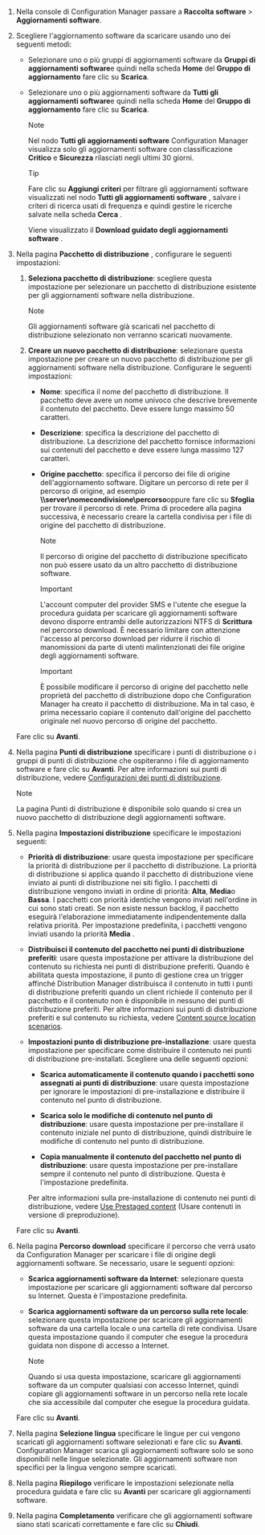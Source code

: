1.  Nella console di Configuration Manager passare a **Raccolta software** > **Aggiornamenti software**.  

2.  Scegliere l'aggiornamento software da scaricare usando uno dei seguenti metodi:  

    -   Selezionare uno o più gruppi di aggiornamenti software da **Gruppi di aggiornamenti software**e quindi nella scheda **Home** del **Gruppo di aggiornamento** fare clic su **Scarica**.  

    -   Selezionare uno o più aggiornamenti software da **Tutti gli aggiornamenti software**e quindi nella scheda **Home** del **Gruppo di aggiornamento** fare clic su **Scarica**.  

        > [!NOTE]  
        >  Nel nodo **Tutti gli aggiornamenti software** Configuration Manager visualizza solo gli aggiornamenti software con classificazione **Critico** e **Sicurezza** rilasciati negli ultimi 30 giorni.  

        > [!TIP]  
        >  Fare clic su **Aggiungi criteri** per filtrare gli aggiornamenti software visualizzati nel nodo **Tutti gli aggiornamenti software** , salvare i criteri di ricerca usati di frequenza e quindi gestire le ricerche salvate nella scheda **Cerca** .  

         Viene visualizzato il **Download guidato degli aggiornamenti software** .  

3.  Nella pagina **Pacchetto di distribuzione** , configurare le seguenti impostazioni:  

    1.  **Seleziona pacchetto di distribuzione**: scegliere questa impostazione per selezionare un pacchetto di distribuzione esistente per gli aggiornamenti software nella distribuzione.  

        > [!NOTE]  
        >  Gli aggiornamenti software già scaricati nel pacchetto di distribuzione selezionato non verranno scaricati nuovamente.  

    2.  **Creare un nuovo pacchetto di distribuzione**: selezionare questa impostazione per creare un nuovo pacchetto di distribuzione per gli aggiornamenti software nella distribuzione. Configurare le seguenti impostazioni:  

        -   **Nome**: specifica il nome del pacchetto di distribuzione. Il pacchetto deve avere un nome univoco che descrive brevemente il contenuto del pacchetto.  Deve essere lungo massimo 50 caratteri.  

        -   **Descrizione**: specifica la descrizione del pacchetto di distribuzione. La descrizione del pacchetto fornisce informazioni sui contenuti del pacchetto e deve essere lunga massimo 127 caratteri.  

        -   **Origine pacchetto**: specifica il percorso dei file di origine dell'aggiornamento software. Digitare un percorso di rete per il percorso di origine, ad esempio **\\\server\nomecondivisione\percorso**oppure fare clic su **Sfoglia** per trovare il percorso di rete. Prima di procedere alla pagina successiva, è necessario creare la cartella condivisa per i file di origine del pacchetto di distribuzione.  

            > [!NOTE]  
            >  Il percorso di origine del pacchetto di distribuzione specificato non può essere usato da un altro pacchetto di distribuzione software.  

            > [!IMPORTANT]  
            >  L'account computer del provider SMS e l'utente che esegue la procedura guidata per scaricare gli aggiornamenti software devono disporre entrambi delle autorizzazioni NTFS di **Scrittura** nel percorso download. È necessario limitare con attenzione l'accesso al percorso download per ridurre il rischio di manomissioni da parte di utenti malintenzionati dei file origine degli aggiornamenti software.  

            > [!IMPORTANT]  
            >  È possibile modificare il percorso di origine del pacchetto nelle proprietà del pacchetto di distribuzione dopo che Configuration Manager ha creato il pacchetto di distribuzione. Ma in tal caso, è prima necessario copiare il contenuto dall'origine del pacchetto originale nel nuovo percorso di origine del pacchetto.  

     Fare clic su **Avanti**.  

4.  Nella pagina **Punti di distribuzione** specificare i punti di distribuzione o i gruppi di punti di distribuzione che ospiteranno i file di aggiornamento software e fare clic su **Avanti**. Per altre informazioni sui punti di distribuzione, vedere [Configurazioni dei punti di distribuzione](../../core/servers/deploy/configure/install-and-configure-distribution-points.md#bkmk_configs).  

    > [!NOTE]  
    >  La pagina Punti di distribuzione è disponibile solo quando si crea un nuovo pacchetto di distribuzione degli aggiornamenti software.  

6.  Nella pagina **Impostazioni distribuzione** specificare le impostazioni seguenti:  

    -   **Priorità di distribuzione**: usare questa impostazione per specificare la priorità di distribuzione per il pacchetto di distribuzione. La priorità di distribuzione si applica quando il pacchetto di distribuzione viene inviato ai punti di distribuzione nei siti figlio. I pacchetti di distribuzione vengono inviati in ordine di priorità: **Alta**, **Media**o **Bassa**. I pacchetti con priorità identiche vengono inviati nell'ordine in cui sono stati creati. Se non esiste nessun backlog, il pacchetto eseguirà l'elaborazione immediatamente indipendentemente dalla relativa priorità. Per impostazione predefinita, i pacchetti vengono inviati usando la priorità **Media** .  

    -   **Distribuisci il contenuto del pacchetto nei punti di distribuzione preferiti**: usare questa impostazione per attivare la distribuzione del contenuto su richiesta nei punti di distribuzione preferiti. Quando è abilitata questa impostazione, il punto di gestione crea un trigger affinché Distribution Manager distribuisca il contenuto in tutti i punti di distribuzione preferiti quando un client richiede il contenuto per il pacchetto e il contenuto non è disponibile in nessuno dei punti di distribuzione preferiti. Per altre informazioni sui punti di distribuzione preferiti e sul contenuto su richiesta, vedere [Content source location scenarios](../../core/plan-design/hierarchy/content-source-location-scenarios.md).  

    -   **Impostazioni punto di distribuzione pre-installazione**: usare questa impostazione per specificare come distribuire il contenuto nei punti di distribuzione pre-installati. Scegliere una delle seguenti opzioni:  

        -   **Scarica automaticamente il contenuto quando i pacchetti sono assegnati ai punti di distribuzione**: usare questa impostazione per ignorare le impostazioni di pre-installazione e distribuire il contenuto nel punto di distribuzione.  

        -   **Scarica solo le modifiche di contenuto nel punto di distribuzione**: usare questa impostazione per pre-installare il contenuto iniziale nel punto di distribuzione, quindi distribuire le modifiche di contenuto nel punto di distribuzione.  

        -   **Copia manualmente il contenuto del pacchetto nel punto di distribuzione**: usare questa impostazione per pre-installare sempre il contenuto nel punto di distribuzione. Questa è l'impostazione predefinita.  

         Per altre informazioni sulla pre-installazione di contenuto nei punti di distribuzione, vedere [Use Prestaged content](../../core/servers/deploy/configure/deploy-and-manage-content.md#bkmk_prestage) (Usare contenuti in versione di preproduzione).  

     Fare clic su **Avanti**.  

6.  Nella pagina **Percorso download** specificare il percorso che verrà usato da Configuration Manager per scaricare i file di origine degli aggiornamenti software. Se necessario, usare le seguenti opzioni:  

    -   **Scarica aggiornamenti software da Internet**: selezionare questa impostazione per scaricare gli aggiornamenti software dal percorso su Internet. Questa è l'impostazione predefinita.  

    -   **Scarica aggiornamenti software da un percorso sulla rete locale**: selezionare questa impostazione per scaricare gli aggiornamenti software da una cartella locale o una cartella di rete condivisa. Usare questa impostazione quando il computer che esegue la procedura guidata non dispone di accesso a Internet.  

        > [!NOTE]  
        >  Quando si usa questa impostazione, scaricare gli aggiornamenti software da un computer qualsiasi con accesso Internet, quindi copiare gli aggiornamenti software in un percorso nella rete locale che sia accessibile dal computer che esegue la procedura guidata.  

     Fare clic su **Avanti**.  

7.  Nella pagina **Selezione lingua** specificare le lingue per cui vengono scaricati gli aggiornamenti software selezionati e fare clic su **Avanti**. Configuration Manager scarica gli aggiornamenti software solo se sono disponibili nelle lingue selezionate. Gli aggiornamenti software non specifici per la lingua vengono sempre scaricati.  

8. Nella pagina **Riepilogo** verificare le impostazioni selezionate nella procedura guidata e fare clic su **Avanti** per scaricare gli aggiornamenti software.  

9. Nella pagina **Completamento** verificare che gli aggiornamenti software siano stati scaricati correttamente e fare clic su **Chiudi**.  
